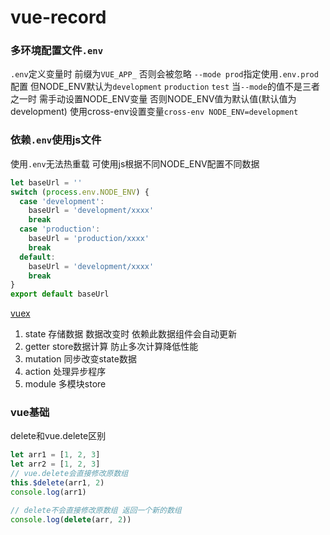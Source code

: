 # vue-record

### 多环境配置文件`.env`
`.env`定义变量时 前缀为`VUE_APP_` 否则会被忽略
`--mode prod`指定使用`.env.prod`配置 但NODE_ENV默认为`development` `production` `test`
当`--mode`的值不是三者之一时 需手动设置NODE_ENV变量 否则NODE_ENV值为默认值(默认值为development)
使用cross-env设置变量`cross-env NODE_ENV=development`
### 依赖`.env`使用js文件
使用`.env`无法热重载 可使用js根据不同NODE_ENV配置不同数据
```js
let baseUrl = ''
switch (process.env.NODE_ENV) {
  case 'development':
    baseUrl = 'development/xxxx'
    break
  case 'production':
    baseUrl = 'production/xxxx'
    break
  default:
    baseUrl = 'development/xxxx'
    break
}
export default baseUrl
```
[vuex](https://vuex.vuejs.org/zh)
1. state
存储数据 数据改变时 依赖此数据组件会自动更新
2. getter
store数据计算 防止多次计算降低性能
3. mutation
同步改变state数据
4. action
处理异步程序
5. module
多模块store
### vue基础
delete和vue.delete区别
```js
let arr1 = [1, 2, 3]
let arr2 = [1, 2, 3]
// vue.delete会直接修改原数组
this.$delete(arr1, 2)
console.log(arr1)

// delete不会直接修改原数组 返回一个新的数组
console.log(delete(arr, 2))
```